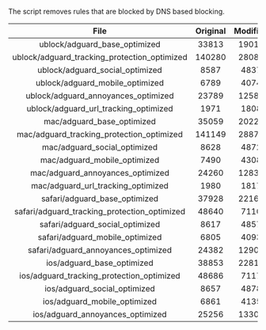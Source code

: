 The script removes rules that are blocked by DNS based blocking.


| File | Original | Modified |
|:----:|:-----:|:-----:|
| ublock/adguard_base_optimized | 33813 | 19016 |
| ublock/adguard_tracking_protection_optimized | 140280 | 28084 |
| ublock/adguard_social_optimized | 8587 | 4837 |
| ublock/adguard_mobile_optimized | 6789 | 4074 |
| ublock/adguard_annoyances_optimized | 23789 | 12589 |
| ublock/adguard_url_tracking_optimized | 1971 | 1808 |
| mac/adguard_base_optimized | 35059 | 20228 |
| mac/adguard_tracking_protection_optimized | 141149 | 28873 |
| mac/adguard_social_optimized | 8628 | 4872 |
| mac/adguard_mobile_optimized | 7490 | 4308 |
| mac/adguard_annoyances_optimized | 24260 | 12831 |
| mac/adguard_url_tracking_optimized | 1980 | 1817 |
| safari/adguard_base_optimized | 37928 | 22167 |
| safari/adguard_tracking_protection_optimized | 48640 | 7110 |
| safari/adguard_social_optimized | 8617 | 4857 |
| safari/adguard_mobile_optimized | 6805 | 4093 |
| safari/adguard_annoyances_optimized | 24382 | 12901 |
| ios/adguard_base_optimized | 38853 | 22817 |
| ios/adguard_tracking_protection_optimized | 48686 | 7117 |
| ios/adguard_social_optimized | 8657 | 4878 |
| ios/adguard_mobile_optimized | 6861 | 4135 |
| ios/adguard_annoyances_optimized | 25256 | 13303 |